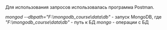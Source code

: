 Для использования запросов использовалась программа Postman.

*mongod --dbpath="F:\mongodb_course\data\db"* - запуск MongoDB, где *"F:\mongodb_course\data\db"* - путь к БД
*mongo* - операции с БД
